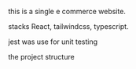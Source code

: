 this is a single e commerce website.

stacks
React, tailwindcss, typescript.

jest was use for unit testing

the project structure